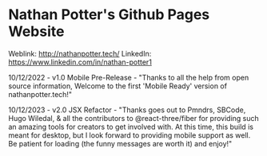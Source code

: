 # Nathan Potter's Github Pages Website
Weblink: http://nathanpotter.tech/
LinkedIn: https://www.linkedin.com/in/nathan-potter1

10/12/2022 - v1.0 Mobile Pre-Release - "Thanks to all the help from open source information, Welcome to the first 'Mobile Ready' version of nathanpotter.tech!"

10/12/2023 - v2.0 JSX Refactor - "Thanks goes out to Pmndrs, SBCode, Hugo Wiledal, & all the contributors to @react-three/fiber for providing such an amazing tools for creators to get involved with. At this time, this build is meant for desktop, but I look forward to providing mobile support as well. Be patient for loading (the funny messages are worth it) and enjoy!"
